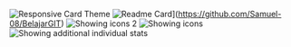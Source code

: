 ![Responsive Card Theme](https://github-readme-stats.vercel.app/api?username=Samuel-08&show_icons=true&theme=cobalt2)
![Readme Card](https://github-readme-stats.vercel.app/api/pin/?username=Samuel-08&repo=BelajarGIT)](https://github.com/Samuel-08/BelajarGIT)
![Showing icons 2](https://github-readme-stats.vercel.app/api?username=Samuel-08&show_icons=true&theme=ocean_dark)
![Showing icons](https://github-readme-stats.vercel.app/api?username=Samuel-08&show_icons=true)
![Showing additional individual stats](https://github-readme-stats.vercel.app/api?username=Samuel-08&show=reviews,discussions_started,discussions_answered,prs_merged,prs_merged_percentage)
 
